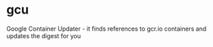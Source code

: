 # gcu
Google Container Updater - it finds references to gcr.io containers and updates the digest for you
